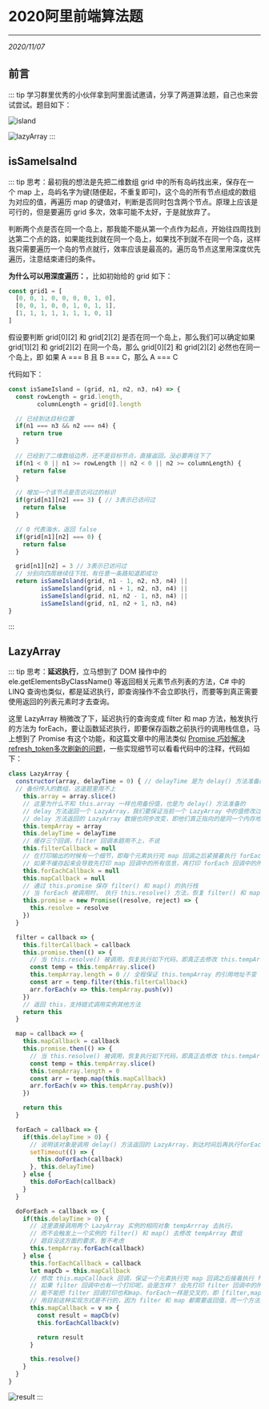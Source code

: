 # 2020阿里前端算法题
---
*2020/11/07*

## 前言

::: tip
  学习群里优秀的小伙伴拿到阿里面试邀请，分享了两道算法题，自己也来尝试尝试。题目如下：

  ![island](./assets/island.png)

  ![lazyArray](./assets/lazyArray.png)
:::

## isSameIsalnd

::: tip
  思考：最初我的想法是先把二维数组 grid 中的所有岛屿找出来，保存在一个 map 上，岛屿名字为键(随便起，不重复即可)，这个岛的所有节点组成的数组为对应的值，再遍历 map 的键值对，判断是否同时包含两个节点。原理上应该是可行的，但是要遍历 grid 多次，效率可能不太好，于是就放弃了。

  判断两个点是否在同一个岛上，那我能不能从第一个点作为起点，开始往四周找到达第二个点的路，如果能找到就在同一个岛上，如果找不到就不在同一个岛，这样我只需要遍历一个岛的节点就行，效率应该是最高的。遍历岛节点这里用深度优先遍历，注意结束递归的条件。

  **为什么可以用深度遍历：**，比如初始给的 grid 如下：

```js
const grid1 = [
  [0, 0, 1, 0, 0, 0, 0, 1, 0],
  [0, 0, 1, 0, 0, 1, 0, 1, 1],
  [1, 1, 1, 1, 1, 1, 1, 0, 1]
]
```

  假设要判断 grid[0][2] 和 grid[2][2] 是否在同一个岛上，那么我们可以确定如果 grid[1][2] 和 grid[2][2] 在同一个岛，那么 grid[0][2] 和 grid[2][2] 必然也在同一个岛上，即 如果 A === B 且 B === C，那么 A === C


  代码如下：
```js
const isSameIsland = (grid, n1, n2, n3, n4) => {
  const rowLength = grid.length,
        columnLength = grid[0].length

  // 已经到达目标位置
  if(n1 === n3 && n2 === n4) {
    return true
  }
  
  // 已经到了二维数组边界，还不是目标节点，直接返回，没必要再往下了
  if(n1 < 0 || n1 >= rowLength || n2 < 0 || n2 >= columnLength) {
    return false
  }

  // 增加一个该节点是否访问过的标识
  if(grid[n1][n2] === 3) { // 3表示已访问过
    return false
  }

  // 0 代表海水，返回 false
  if(grid[n1][n2] === 0) {
    return false
  }

  grid[n1][n2] = 3 // 3表示已访问过
  // 分别向四周继续往下找，有任意一条路知道即成功
  return isSameIsland(grid, n1 - 1, n2, n3, n4) ||
         isSameIsland(grid, n1 + 1, n2, n3, n4) ||
         isSameIsland(grid, n1, n2 - 1, n3, n4) ||
         isSameIsland(grid, n1, n2 + 1, n3, n4)
}
```
:::

## LazyArray

::: tip
  思考：**延迟执行**，立马想到了 DOM 操作中的 ele.getElementsByClassName() 等返回相关元素节点列表的方法，C# 中的 LINQ 查询也类似，都是延迟执行，即查询操作不会立即执行，而要等到真正需要使用返回的列表元素时才去查询。

  这里 LazyArray 稍微改了下，延迟执行的查询变成 filter 和 map 方法，触发执行的方法为 forEach，要让函数延迟执行，即要保存函数之前执行的调用栈信息，马上想到了 Promise 有这个功能，和这篇文章中的用法类似 [Promise 巧妙解决refresh_token多次刷新的问题](https://mp.weixin.qq.com/s?__biz=MzIwNjc5ODA1Mw==&mid=2247484094&idx=1&sn=a39d5b16f674bc5b41a23ed322dee230&chksm=971d6f34a06ae6220e11378a41b2a22247551b47fca62d753559f926ffb8a0c3c2ca7effd629&token=181237259&lang=zh_CN#rd)，一些实现细节可以看看代码中的注释，代码如下：

```js
class LazyArray {
  constructor(array, delayTime = 0) { // delayTime 是为 delay() 方法准备的
  // 备份传入的数组，这道题里用不上
    this.array = array.slice() 
    // 这里为什么不和 this.array 一样也用备份值，也是为 delay() 方法准备的
    // delay 方法返回一个 LazyArray，我们要保证当前一个 LazyArray 中的值修改过后，
    // delay 方法返回的 LazyArray 数据也同步改变，即他们真正指向的是同一个内存地址
    this.tempArray = array 
    this.delayTime = delayTime
    // 缓存三个回调，filter 回调本题用不上，不说
    this.filterCallback = null
    // 在打印输出的时候有一个细节，即每个元素执行完 map 回调之后紧接着执行 forEach 回调
    // 如果不缓存起来会导致先打印 map 回调中的所有信息，再打印 forEach 回调中的所有信息，而不是交叉式的打印
    this.forEachCallback = null
    this.mapCallback = null
    // 通过 this.promise 保存 filter() 和 map() 的执行栈
    // 当 forEach 被调用时， 执行 this.resolve() 方法，恢复 filter() 和 map() 的执行
    this.promise = new Promise((resolve, reject) => {
      this.resolve = resolve
    })
  }

  filter = callback => {
    this.filterCallback = callback
    this.promise.then(() => {
      // 当 this.resolve() 被调用，恢复执行如下代码，即真正去修改 this.tempArray 中的数据
      const temp = this.tempArray.slice()
      this.tempArray.length = 0 // 全程保证 this.tempArray 的引用地址不变
      const arr = temp.filter(this.filterCallback)
      arr.forEach(v => this.tempArray.push(v))
    })
    // 返回 this，支持链式调用实例其他方法
    return this
  }

  map = callback => {
    this.mapCallback = callback
    this.promise.then(() => {
      // 当 this.resolve() 被调用，恢复执行如下代码，即真正去修改 this.tempArray 中的数据
      const temp = this.tempArray.slice()
      this.tempArray.length = 0
      const arr = temp.map(this.mapCallback)
      arr.forEach(v => this.tempArray.push(v))
    })

    return this
  }

  forEach = callback => {
    if(this.delayTime > 0) {
      // 说明该对象是调用 delay() 方法返回的 LazyArray，到达时间后再执行forEach 回调
      setTimeout(() => {
        this.doForEach(callback)
      }, this.delayTime)
    } else {
      this.doForEach(callback)
    }
  }

  doForEach = callback => {
    if(this.delayTime > 0) {
      // 这里直接调用两个 LazyArray 实例的相同对象 tempArrray 去执行，
      // 而不会触发上一个实例的 filter() 和 map() 去修改 tempArray 数组
      // 题目没这方面的要求，暂不考虑
      this.tempArray.forEach(callback)
    } else {
      this.forEachCallback = callback
      let mapCb = this.mapCallback
      // 修改 this.mapCallback 回调，保证一个元素执行完 map 回调之后接着执行 forEach 回调
      // 如果 filter 回调中也有一个打印呢，会是怎样？ 会先打印 filter 回调中的所有信息
      // 能不能把 filter 回调打印也和map、forEach一样是交叉的，即 [filter,map,forEach]、[filter,map,forEach]
      // 用目前这种实现方式是不行的，因为 filter 和 map 都需要返回值，而一个方法只有一个返回值，题目也没这个要求，不管它
      this.mapCallback = v => {
        const result = mapCb(v)
        this.forEachCallback(v)

        return result
      }

      this.resolve()
    } 
  }
}
```

  ![result](./assets/lazyArrayResult.png)
:::